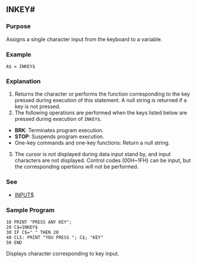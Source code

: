 ## INKEY#

### Purpose

Assigns a single character input from the keyboard to a variable.

### Example 

```basic
A$ = INKEY$
```

### Explanation
1. Returns the character or performs the function corresponding to the key
pressed during execution of this statement. A null string is returned
if a key is not pressed.
2. The following operations are performed when the keys listed below are
pressed during execution of `INKEY$`.
  - **BRK**: Terminates program execution.
  - **STOP**: Suspends program execution.
  - One-key commands and one-key functions: Return a null string.
3. The cursor is not displayed during data input stand by, and input 
characters are not displayed. Control codes (00H~1FH) can be input, but the 
corresponding opertions will not be performed.

### See
 - [INPUT$](INPUT_STRING.md)

### Sample Program
```basic
10 PRINT "PRESS ANY KEY";
20 C$=INKEY$
30 IF C$=" " THEN 20
40 CLS: PRINT "YOU PRESS "; C$; "KEY"
50 END
```

Displays character corresponding to key input.
